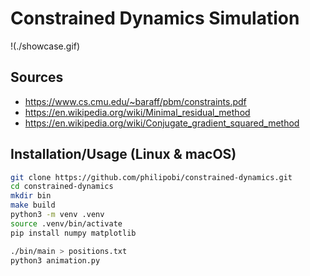 # Constrained Dynamics Simulation

!(./showcase.gif)

## Sources
* https://www.cs.cmu.edu/~baraff/pbm/constraints.pdf
* https://en.wikipedia.org/wiki/Minimal_residual_method
* https://en.wikipedia.org/wiki/Conjugate_gradient_squared_method

## Installation/Usage (Linux & macOS)

```sh
git clone https://github.com/philipobi/constrained-dynamics.git
cd constrained-dynamics
mkdir bin
make build
python3 -m venv .venv
source .venv/bin/activate
pip install numpy matplotlib

./bin/main > positions.txt
python3 animation.py
```
